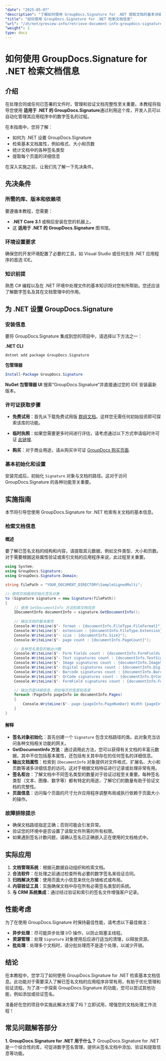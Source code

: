 ```yaml
---
"date": "2025-05-07"
"description": "了解如何使用 GroupDocs.Signature for .NET 提取文档的基本详细信息，例如格式、大小和签名类型。非常适合管理应用程序中的数字签名。"
"title": "如何使用 GroupDocs.Signature for .NET 检索文档信息"
"url": "/zh/net/preview-info/retrieve-document-info-groupdocs-signature-net/"
"weight": 1
type: docs
---
```

# 如何使用 GroupDocs.Signature for .NET 检索文档信息

## 介绍

在处理合同或任何已签署的文件时，管理和验证文档完整性至关重要。本教程将指导您使用 **适用于 .NET 的 GroupDocs.Signature**通过利用这个库，开发人员可以自动化管理其应用程序中的数字签名的过程。

在本指南中，您将了解：
- 如何为 .NET 设置 GroupDocs.Signature
- 检索基本文档属性，例如格式、大小和页数
- 统计文档中的各种签名类型
- 提取每个页面的详细信息

在深入实施之前，让我们先了解一下先决条件。

## 先决条件

### 所需的库、版本和依赖项
要遵循本教程，您需要：
- **.NET Core 3.1** 或稍后安装在您的机器上。
- 这 **适用于 .NET 的 GroupDocs.Signature** 图书馆。

### 环境设置要求
确保您的开发环境配置了必要的工具，如 Visual Studio 或任何支持 .NET 应用程序的首选 IDE。

### 知识前提
熟悉 C# 编程以及在 .NET 环境中处理文件的基本知识将对您有所帮助。您还应该了解数字签名及其在文档管理中的作用。

## 为 .NET 设置 GroupDocs.Signature

### 安装信息
要将 GroupDocs.Signature 集成到您的项目中，请选择以下方法之一：

**.NET CLI**
```shell
dotnet add package GroupDocs.Signature
```

**包管理器**
```powershell
Install-Package GroupDocs.Signature
```

**NuGet 包管理器 UI**
搜索“GroupDocs.Signature”并直接通过您的 IDE 安装最新版本。

### 许可证获取步骤
- **免费试用**：首先从下载免费试用版 [群组文档](https://releases.groupdocs.com/signature/net/)。这样您无需任何初始投资即可探索该库的功能。
  
- **临时执照**：如果您需要更多时间进行评估，请考虑通过以下方式申请临时许可证 [此链接](https://purchase。groupdocs.com/temporary-license/).

- **购买**：对于商业用途，请从购买许可证 [GroupDocs 购买页面](https://purchase。groupdocs.com/buy).

### 基本初始化和设置
安装完成后，初始化 `Signature` 对象与文档的路径。这对于访问 GroupDocs.Signature 的各种功能至关重要。

## 实施指南
本节将引导您使用 GroupDocs.Signature for .NET 检索有关文档的基本信息。

### 检索文档信息
#### 概述
要了解已签名文档的结构和内容，请提取其元数据，例如文件类型、大小和页数。对于需要根据这些属性验证或索引文档的应用程序来说，此过程至关重要。

```csharp
using System;
using GroupDocs.Signature;
using GroupDocs.Signature.Domain;

string filePath = "YOUR_DOCUMENT_DIRECTORY\SampleSignedMulti";

// 使用文档路径初始化签名对象
to (Signature signature = new Signature(filePath))
{
    // 使用 GetDocumentInfo 方法检索文档信息
    IDocumentInfo documentInfo = signature.GetDocumentInfo();
    
    // 输出文档的基本属性
    Console.WriteLine($"- format : {documentInfo.FileType.FileFormat}");
    Console.WriteLine($"- extension : {documentInfo.FileType.Extension}");
    Console.WriteLine($"- size : {documentInfo.Size}");
    Console.WriteLine($"- page count : {documentInfo.PageCount}");

    // 各种签名类型的输出计数
    Console.WriteLine($"- Form Fields count : {documentInfo.FormFields.Count}");
    Console.WriteLine($"- Text signatures count : {documentInfo.TextSignatures.Count}");
    Console.WriteLine($"- Image signatures count : {documentInfo.ImageSignatures.Count}");
    Console.WriteLine($"- Digital signatures count : {documentInfo.DigitalSignatures.Count}");
    Console.WriteLine($"- Barcode signatures count : {documentInfo.BarcodeSignatures.Count}");
    Console.WriteLine($"- QrCode signatures count : {documentInfo.QrCodeSignatures.Count}");
    Console.WriteLine($"- FormField signatures count : {documentInfo.FormFieldSignatures.Count}");

    // 输出页面详细信息，例如每页的宽度和高度
    foreach (PageInfo pageInfo in documentInfo.Pages)
    {
        Console.WriteLine($"- page-{pageInfo.PageNumber} Width {pageInfo.Width}, Height {pageInfo.Height}");
    }
}
```
#### 解释
- **签名对象初始化**：首先创建一个 `Signature` 包含文档路径的类。此对象充当访问各种文档相关功能的网关。
- **GetDocumentInfo 方法**：通过调用此方法，您可以获得有关文档的丰富元数据，其中不仅包括基本属性，还包括有关其中存在的任何签名的详细信息。
- **输出文档属性**：检索到 `IDocumentInfo` 对象提供对文件格式、扩展名、大小和页数等诸多详细信息的访问。这对于根据文档特征进行记录或处理非常有用。
- **签名柜台**：了解文档中不同签名类型的数量对于验证过程至关重要。每种签名类型（文本、图像、数字等）都有特定的用途，了解它们的数量有助于验证文档的完整性。
- **页面信息**：访问每个页面的尺寸允许应用程序调整布局或执行依赖于页面大小的操作。

### 故障排除提示
- 确保文档路径指定正确；否则可能会引发异常。
- 验证您的环境中是否设置了读取文件所需的所有权限。
- 如果遇到签名计数问题，请确认签名已正确嵌入正在使用的文档格式中。

## 实际应用
1. **文档管理系统**：根据元数据自动组织和检索文档。
2. **合法软件**：在处理之前通过检查所有必要的数字签名来验证合同。
3. **归档解决方案**：使用页面大小信息来优化存储格式或布局。
4. **内容验证工具**：实施确保文档中存在所有必需签名类型的系统。
5. **与 CRM 系统集成**：通过经过验证和索引的签名文件增强客户记录。

## 性能考虑
为了在使用 GroupDocs.Signature 时保持最佳性能，请考虑以下最佳做法：
- **异步处理**：尽可能异步处理 I/O 操作，以防止阻塞主线程。
- **资源管理**：处理 `Signature` 对象使用后应进行适当的清理，以释放资源。
- **批处理**：处理多个文档时，请分批处理而不是逐个处理，以减少开销。

## 结论
在本教程中，您学习了如何使用 GroupDocs.Signature for .NET 检索基本文档信息。此功能对于需要深入了解已签名文档的应用程序非常有用，有助于优化管理和验证流程。为了进一步探索 GroupDocs.Signature 的功能，您可以尝试其他功能，例如添加或验证签名。

准备好在您的项目中实施此解决方案了吗？立即试用，增强您的文档处理工作流程！

## 常见问题解答部分
**1. GroupDocs.Signature for .NET 用于什么？**
GroupDocs.Signature for .NET 是一个综合性的库，可促进数字签名管理，提供从签名文档中添加、验证和提取信息等功能。